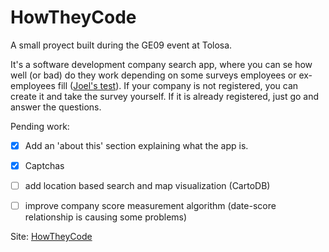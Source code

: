 # HowTheyCode


A small proyect built during the GE09 event at Tolosa.

It's a software development company search app, where you can se how well (or bad) do they work depending on some surveys employees or ex-employees fill (<a href="http://www.joelonsoftware.com/articles/fog0000000043.html" target="_blank">Joel's test</a>). If your company is not registered, you can create it and take the survey yourself. If it is already registered, just go and answer the questions.

Pending work:
- [X] Add an 'about this' section explaining what the app is.
- [X] Captchas
- [ ] add location based search and map visualization (CartoDB)
- [ ] improve company score measurement algorithm (date-score relationship is causing some problems)


Site: <a href="https://howtheycode.herokuapp.com" target="_blank">HowTheyCode</a>
